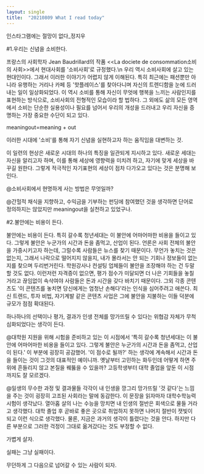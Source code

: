 ```yaml
---
layout: single
title:  "20210809 What I read today"
---
```

인스타그램에는 절망이 없다_정지우

#1.우리는 신념을 소비한다.

프랑스의 사회학자 Jean Baudrillard의 작품 <<La dociete de consommation소비의 사회>>에서 현대사회를 '소비사회'로 규정했다.\n
우리 역시 소비사회에 살고 있는 현대인이다. 
그래서 이러한 이야기가 어렵지 않게 이해된다. 
특히 최근에는 패션뿐만 아니라 유행하는 거리나 카페 등 '핫플레이스'를 찾아다니며 자신의 트렌디함을 눈에 드러내는 일이 일상화되었다. 
이 역시 소비를 통해 자신이 무엇에 행복을 느끼는 사람인지를 표현하는 방식으로, 소비사회의 전형적인 모습이라 할 법하다. 
그 외에도 삶의 모든 영역에서 소비는 단순한 실용성이나 필요를 넘어서 우리의 개성을 드러내고 우리 자신을 증명하는 가장 중요한 수단이 되고 있다.

meaningout=meaning + out

이러한 시대에 '소비'를 통해 자기 신념을 실현하고자 하는 움직임을 대변하는 것.

이 일련의 현상은 새로운 시대의 하나의 특징을 일관되게 지시하고 있다.
새로운 세대는 자신을 알리고자 하며, 이를 통해 세상에 영향력을 미치려 하고, 자기에 맞게 세상을 바꾸길 원한다. 
그렇게 적극적인 자기표현의 세상이 점차 다가오고 있다는 것은 분명해 보인다. 

@소비사회에서 현명하게 사는 방법은 무엇일까?

@간헐적 채식을 지향하고, 수익금을 기부하는 펀딩에 참여했던 것을 생각하면 단어로 정의하지는 않았지만 meaningout을 실천하고 있었구나.



#2.불안에는 비용이 든다.

불안에는 비용이 든다. 
특히 갈수록 청년세대는 이 불안에 어마어마한 비용을 들이고 있다.
그렇게 불안은 누군가의 시간과 돈을 좀먹고, 산업이 된다.
언론은 사회 전체의 불안을 가중시키고자 하는데, 그럴수록 사람들은 뉴스를 찾기 때문이다. 
무언가 놓치는 것은 없는지, 그래서 나락으로 떨어지지 않을지, 내가 몰라서는 안 되는 기회나 정보들이 없는지를 찾으며 두리번거린다. 
학원강사나 컨설팅 업체들이 불안을 조장해야 하는 건 두말할 것도 없다. 
이런저런 자격증이 없으면, 평가 점수가 미달되면 더 나은 기회들을 놓칠 거라고 끊임없이 속삭여야 사람들은 돈과 시간을 갖다 바치기 때문이다. 
그외 각종 콘텐츠도 '이 콘텐츠를 놓치면 당신에게는 엄청난 손해다'라는 인식을 심어주려고 애쓴다. 
최신 트렌드, 투자 비법, 자기계발 같은 콘텐츠 사업은 그에 불안을 지불하는 이들 덕분에 규모가 점점 확대된다. 

하나하나의 선택이나 평가, 결과가 인생 전체를 망가뜨릴 수 있다는 위협감 자체가 무척 심화되었다는 생각이 든다. 

@대학원 지원을 위해 시험을 준비하고 있는 이 시점에서 '특히 갈수록 청년세대는 이 불안에 어마어마한 비용을 들이고 있다. 그렇게 불안은 누군가의 시간과 돈을 좀먹고, 산업이 된다.' 이 부분에 굉장히 공감했어. 
'이 점수로 될까?' 하는 생각에 계속해서 시간과 돈을 들이는 것이 그것의 대표적인 예이니까. 
옛날부터 고민하는 화두인데 어떻게 하면 주위에 흔들리지 않고 본질을 꿰뚫을 수 있을까? 
고등학생부터 대학 졸업을 앞둔 이 시점까지도 잘 모르겠다.

@일생의 무수한 과정 및 결과물들 각각이 내 인생을 깡그리 망가뜨릴 '것 같다'는 느낌을 주는 것이 굉장히 고조된 사회라는 말에 동감한다. 
이 문장을 읽자마자 대학수학능력시험이 생각났다. 
열아홉 살의 나는 수능을 망치면 내 인생의 절반은 회색으로 물들 거라고 생각했다. 
대학 졸업 후 곧바로 좋은 곳으로 취업하지 못하면 나머지 절반이 잿빛이 되고 이런 식으로 생각했다.
물론, 지금은 과거의 생각이 틀렸다는 것을 안다. 
하지만 다른 부분으로 그러한 걱정이 그대로 옮겨갔다는 것도 부정할 수 없다. 

가볍게 살자. 

실패는 그냥 실패이다. 

무던하게 그 다음으로 넘어갈 수 있는 사람이 되자. 
